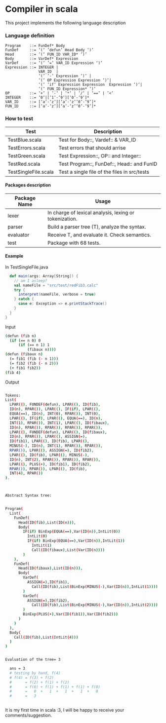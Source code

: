 # Compiler in scala 

This project implements the following language description


### Language definition

```
Program    ::= FunDef* Body
FunDef     ::= ’(’ ’defun’ Head Body ’)’
Head       ::= ’(’ FUN_ID VAR_ID* ’)’
Body       ::= VarDef* Expression
VarDef     ::= ’(’ ’=’ VAR_ID Expression ’)’
Expression ::= INTEGER | 
               VAR_ID  | 
               ’(’ ’-’ Expression ’)’ |
               ’(’ OP Expression Expression ’)’| 
               ’(’ ’if’ Expression Expression  Expression ’)’| 
               ’(’ FUN_ID Expression* ’)’
OP         ::= ’+’ | ’-’ | ’*’ | ’/’ | ’==’ | ’<’
INTEGER    ::= ’0’|[’1’-’9’][’0’-’9’]*
VAR_ID     ::= [’a’-’z’][’a’-’z’’0’-’9’]*
FUN_ID     ::= [’a’-’z’][’a’-’z’’0’-’9’]*
```

### How to test 

| Test                 | Description                                  |
|----------------------|----------------------------------------------|
| TestBlue.scala       | Test for Body::, Vardef:: & VAR\_ID          |
| TestErrors.scala     | Test errors that should arrise               |
| TestGreen.scala      | Test Expression::, OP:: and Integer::        |
| TestRed.scala        | Test Program::, FunDef::, Head:: and FunID   |
| TestSingleFile.scala | Test a single file of the files in src/tests |


#### Packages description

| Package Name | Usage                                                  |
|--------------|--------------------------------------------------------|
| lexer        | In charge of lexical analysis, lexing or tokenization. |
| parser       | Build a parser tree (T), analyze the syntax.           |
| evaluator    | Receive T, and evaluate it. Check semantics.           |
| test         | Package with 68 tests.                                 |

#### Example

In TestSingleFile.java
```scala
  def main(args: Array[String]) {
    // am I asleep?
    val nameFile = "src/test/redFib3.calc"
    try {
      interpret(nameFile, verbose = true)
    } catch {
      case e: Exception => e.printStackTrace()
    }
  }
}
```

Input
```sh
(defun (fib n)
  (if (== n 0) 0
      (if (== n 1) 1
          (fibaux n))))
(defun (fibaux n)
  (= fib1 (fib (- n 1)))
  (= fib2 (fib (- n 2)))
  (+ fib1 fib2))
(fib 4)
```

Output
```sh

Tokens: 
List( 
  LPAR((), FUNDEF(defun), LPAR((), ID(fib),
  ID(n), RPAR()), LPAR((), IF(if), LPAR((), 
  EQUA(==), ID(n), INT(0), RPAR()), INT(0), 
  LPAR((), IF(if), LPAR((), EQUA(==), ID(n), 
  INT(1), RPAR()), INT(1), LPAR((), ID(fibaux), 
  ID(n), RPAR()), RPAR()), RPAR()), RPAR()), 
  LPAR((), FUNDEF(defun), LPAR((), ID(fibaux), 
  ID(n), RPAR()), LPAR((), ASSIGN(=), 
  ID(fib1), LPAR((), ID(fib), LPAR((),
  MINUS(-), ID(n), INT(1), RPAR()), RPAR()), 
  RPAR()), LPAR((), ASSIGN(=), ID(fib2), 
  LPAR((), ID(fib), LPAR((), MINUS(-), 
  ID(n), INT(2), RPAR()), RPAR()), RPAR()),
  LPAR((), PLUS(+), ID(fib1), ID(fib2), 
  RPAR()), RPAR()), LPAR((), ID(fib), 
  INT(4), RPAR())
).



Abstract Syntax tree:


Program(
  List(
    FunDef(
      Head(ID(fib),List(ID(n))),
      Body(
        IF(if) BinExp(EQUA(==),Var(ID(n)),IntLit(0))
          IntLit(0)
          IF(if) BinExp(EQUA(==),Var(ID(n)),IntLit(1))
            IntLit(1)
            Call(ID(fibaux),List(Var(ID(n))))
        )
    ), 
    FunDef(
      Head(ID(fibaux),List(ID(n))),
      Body(
        VarDef(
          ASSIGN(=),ID(fib1),
            Call(ID(fib),List(BinExp(MINUS(-),Var(ID(n)),IntLit(1))))
        )
        VarDef(
          ASSIGN(=),ID(fib2),
            Call(ID(fib),List(BinExp(MINUS(-),Var(ID(n)),IntLit(2))))
        )
        BinExp(PLUS(+),Var(ID(fib1)),Var(ID(fib2)))
      )
    )
  ),
  Body(
    Call(ID(fib),List(IntLit(4)))
  )
)


Evaluation of the tree= 3

  ans = 3 
  # testing by hand, f(4)
  # f(4) = f(3) + f(2) 
  #      = f(2) + f(1) + f(2) 
  #      = f(0) + f(1) + f(1) + f(1) + f(0) 
  #      =   0  +   1  +   1  +   1  +   0
  #      =   3 
  
```



It is my first time in scala :3, I will be happy to receive your comments/suggestion. 



